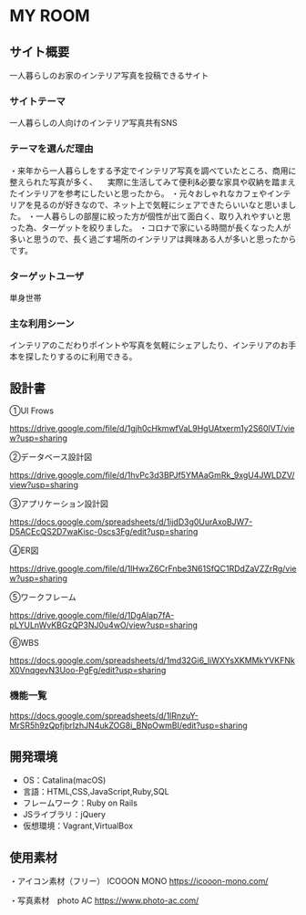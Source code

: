 # MY ROOM

## サイト概要
一人暮らしのお家のインテリア写真を投稿できるサイト

### サイトテーマ
一人暮らしの人向けのインテリア写真共有SNS

### テーマを選んだ理由
・来年から一人暮らしをする予定でインテリア写真を調べていたところ、商用に整えられた写真が多く、
　実際に生活してみて便利&必要な家具や収納を踏まえたインテリアを参考にしたいと思ったから。
・元々おしゃれなカフェやインテリアを見るのが好きなので、ネット上で気軽にシェアできたらいいなと思いました。
・一人暮らしの部屋に絞った方が個性が出て面白く、取り入れやすいと思った為、ターゲットを絞りました。
・コロナで家にいる時間が長くなった人が多いと思うので、長く過ごす場所のインテリアは興味ある人が多いと思ったからです。

### ターゲットユーザ
単身世帯

### 主な利用シーン
インテリアのこだわりポイントや写真を気軽にシェアしたり、インテリアのお手本を探したりするのに利用できる。

## 設計書
①UI Frows

https://drive.google.com/file/d/1gjh0cHkmwfVaL9HgUAtxerm1y2S60IVT/view?usp=sharing

②データベース設計図

https://drive.google.com/file/d/1hvPc3d3BPJf5YMAaGmRk_9xgU4JWLDZV/view?usp=sharing

③アプリケーション設計図

https://docs.google.com/spreadsheets/d/1ijdD3g0UurAxoBJW7-D5ACEcQS2D7waKisc-0scs3Fg/edit?usp=sharing

④ER図

https://drive.google.com/file/d/1lHwxZ6CrFnbe3N61SfQC1RDdZaVZZrRg/view?usp=sharing

⑤ワークフレーム

https://drive.google.com/file/d/1DgAlap7fA-pLYULnWvKBGzQP3NJ0u4wO/view?usp=sharing

⑥WBS

https://docs.google.com/spreadsheets/d/1md32Gi6_IiWXYsXKMMkYVKFNkX0VnqgevN3Uoo-PgFg/edit?usp=sharing

### 機能一覧

https://docs.google.com/spreadsheets/d/1lRnzuY-MrSR5h9zQpfjbrIzhJN4ukZOG8i_BNpOwmBI/edit?usp=sharing

## 開発環境
- OS：Catalina(macOS)
- 言語：HTML,CSS,JavaScript,Ruby,SQL
- フレームワーク：Ruby on Rails
- JSライブラリ：jQuery
- 仮想環境：Vagrant,VirtualBox

## 使用素材
・アイコン素材（フリー） ICOOON MONO
https://icooon-mono.com/

・写真素材　photo AC
https://www.photo-ac.com/
